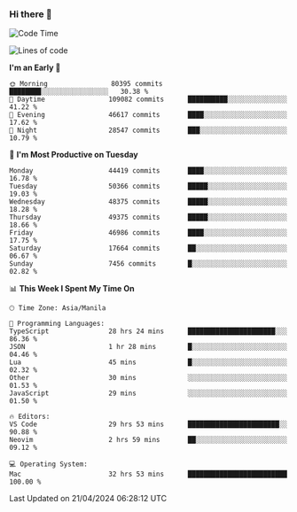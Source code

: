 ### Hi there 👋

<!--START_SECTION:waka-->
![Code Time](http://img.shields.io/badge/Code%20Time-5%2C068%20hrs%2031%20mins-blue)

![Lines of code](https://img.shields.io/badge/From%20Hello%20World%20I%27ve%20Written-116.1%20million%20lines%20of%20code-blue)

**I'm an Early 🐤** 

```text
🌞 Morning                80395 commits       ████████░░░░░░░░░░░░░░░░░   30.38 % 
🌆 Daytime                109082 commits      ██████████░░░░░░░░░░░░░░░   41.22 % 
🌃 Evening                46617 commits       ████░░░░░░░░░░░░░░░░░░░░░   17.62 % 
🌙 Night                  28547 commits       ███░░░░░░░░░░░░░░░░░░░░░░   10.79 % 
```
📅 **I'm Most Productive on Tuesday** 

```text
Monday                   44419 commits       ████░░░░░░░░░░░░░░░░░░░░░   16.78 % 
Tuesday                  50366 commits       █████░░░░░░░░░░░░░░░░░░░░   19.03 % 
Wednesday                48375 commits       █████░░░░░░░░░░░░░░░░░░░░   18.28 % 
Thursday                 49375 commits       █████░░░░░░░░░░░░░░░░░░░░   18.66 % 
Friday                   46986 commits       ████░░░░░░░░░░░░░░░░░░░░░   17.75 % 
Saturday                 17664 commits       ██░░░░░░░░░░░░░░░░░░░░░░░   06.67 % 
Sunday                   7456 commits        █░░░░░░░░░░░░░░░░░░░░░░░░   02.82 % 
```


📊 **This Week I Spent My Time On** 

```text
🕑︎ Time Zone: Asia/Manila

💬 Programming Languages: 
TypeScript               28 hrs 24 mins      ██████████████████████░░░   86.36 % 
JSON                     1 hr 28 mins        █░░░░░░░░░░░░░░░░░░░░░░░░   04.46 % 
Lua                      45 mins             █░░░░░░░░░░░░░░░░░░░░░░░░   02.32 % 
Other                    30 mins             ░░░░░░░░░░░░░░░░░░░░░░░░░   01.53 % 
JavaScript               29 mins             ░░░░░░░░░░░░░░░░░░░░░░░░░   01.50 % 

🔥 Editors: 
VS Code                  29 hrs 53 mins      ███████████████████████░░   90.88 % 
Neovim                   2 hrs 59 mins       ██░░░░░░░░░░░░░░░░░░░░░░░   09.12 % 

💻 Operating System: 
Mac                      32 hrs 53 mins      █████████████████████████   100.00 % 
```


 Last Updated on 21/04/2024 06:28:12 UTC
<!--END_SECTION:waka-->


<!--
**rad182/rad182** is a ✨ _special_ ✨ repository because its `README.md` (this file) appears on your GitHub profile.

Here are some ideas to get you started:

- 🔭 I’m currently working on ...
- 🌱 I’m currently learning ...
- 👯 I’m looking to collaborate on ...
- 🤔 I’m looking for help with ...
- 💬 Ask me about ...
- 📫 How to reach me: ...
- 😄 Pronouns: ...
- ⚡ Fun fact: ...
-->
